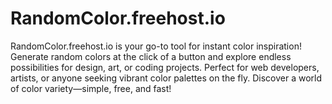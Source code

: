 # RandomColor.freehost.io
RandomColor.freehost.io is your go-to tool for instant color inspiration! Generate random colors at the click of a button and explore endless possibilities for design, art, or coding projects. Perfect for web developers, artists, or anyone seeking vibrant color palettes on the fly. Discover a world of color variety—simple, free, and fast!
